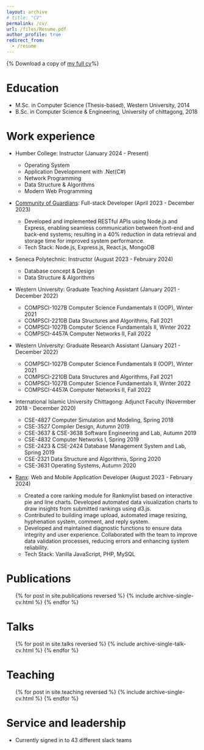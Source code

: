 ```yaml
---
layout: archive
# title: "CV"
permalink: /cv/
url: /files/Resume.pdf 
author_profile: true
redirect_from:
  - /resume
---
```


{% Download a copy of [my full cv](url)%}

<!-- Resume Download
======
Download a copy of [my full cv](../files/Resume.pdf) -->

Education
======
* M.Sc. in Computer Science (Thesis-based), Western University, 2014
* B.Sc. in Computer Science & Engineering, University of chittagong, 2018

Work experience
======
* Humber College: Instructor (January 2024 - Present)
  * Operating System
  * Application Developmnent with .Net(C#)
  * Network Programming
  * Data Structure & Algorithms
  * Modern Web Programming

* [Community of Guardians](https://communityofguardians.com/): Full-stack Developer (April 2023 - December 2023)
  * Developed and implemented RESTful APIs using Node.js and Express, enabling seamless communication between front-end and back-end systems; resulting in a 40% reduction in data retrieval and storage time for improved system performance.
  * Tech Stack: Node.js, Express.js, React.js, MongoDB

* Seneca Polytechnic: Instructor (August 2023 - February 2024)
  * Database concept & Design
  * Data Structure & Algorithms

* Western University: Graduate Teaching Assistant (January 2021 - December 2022)
  * COMPSCI-1027B Computer Science Fundamentals II (OOP), Winter 2021 
  * COMPSCI-2210B Data Structures and Algorithms, Fall 2021
  * COMPSCI-1027B Computer Science Fundamentals II, Winter 2022
  * COMPSCI-4457A Computer Networks II, Fall 2022

* Western University: Graduate Research Assistant (January 2021 - December 2022)
  * COMPSCI-1027B Computer Science Fundamentals II (OOP), Winter 2021 
  * COMPSCI-2210B Data Structures and Algorithms, Fall 2021
  * COMPSCI-1027B Computer Science Fundamentals II, Winter 2022
  * COMPSCI-4457A Computer Networks II, Fall 2022

* International Islamic University Chittagong: Adjunct Faculty (Novermber 2018 - December 2020)
  * CSE-4827 Computer Simulation and Modeling, Spring 2018
  * CSE-3527 Compiler Design, Autumn 2019
  * CSE-3637 & CSE-3638 Software Engineering and Lab, Autumn 2019
  * CSE-4832 Computer Networks I, Spring 2019
  * CSE-2423 & CSE-2424 Database Management System and Lab, Spring 2019
  * CSE-2321 Data Structure and Algorithms, Spring 2020
  * CSE-3631 Operating Systems, Autumn 2020

* [Ranx](https://www.ranx.com/): Web and Mobile Application Developer (August 2023 - February 2024)
  * Created a core ranking module for Rankmylist based on interactive pie and line charts. Developed automated data visualization charts to draw insights from submitted rankings using d3.js.
  * Contributed to building image upload, automated image resizing, hyphenation system, comment, and reply system.
  * Developed and maintained diagnostic functions to ensure data integrity and user experience. Collaborated with the team to improve data validation processes, reducing errors and enhancing system reliability.
  * Tech Stack: Vanilla JavaScript, PHP, MySQL

  
<!-- Skills
======
* Skill 1
* Skill 2
  * Sub-skill 2.1
  * Sub-skill 2.2
  * Sub-skill 2.3
* Skill 3 -->

Publications
======
  <ul>{% for post in site.publications reversed %}
    {% include archive-single-cv.html %}
  {% endfor %}</ul>
  
Talks
======
  <ul>{% for post in site.talks reversed %}
    {% include archive-single-talk-cv.html  %}
  {% endfor %}</ul>
  
Teaching
======
  <ul>{% for post in site.teaching reversed %}
    {% include archive-single-cv.html %}
  {% endfor %}</ul>
  
Service and leadership
======
* Currently signed in to 43 different slack teams

